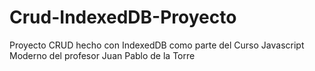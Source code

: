 # Crud-IndexedDB-Proyecto
Proyecto CRUD hecho con IndexedDB como parte del Curso Javascript Moderno del profesor Juan Pablo de la Torre
